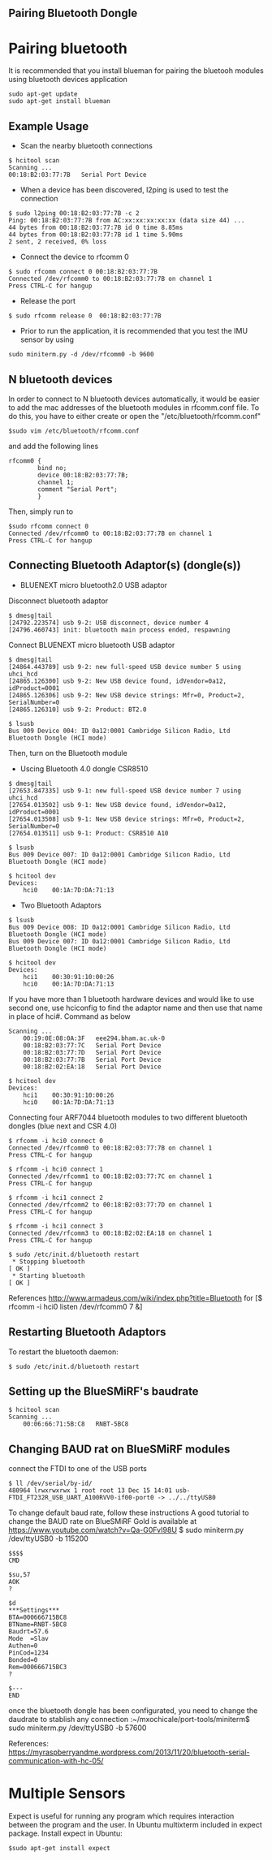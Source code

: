 
## Pairing Bluetooth Dongle


Pairing bluetooth 
============================
It is recommended that you install blueman for pairing the bluetooh modules
using bluetooth devices application

```
sudo apt-get update
sudo apt-get install blueman
```

Example Usage
--
* Scan the nearby bluetooth connections 

```
$ hcitool scan 
Scanning ...
00:18:B2:03:77:7B	Serial Port Device
```

* When a device has been discovered, l2ping is used to test the connection

```
$ sudo l2ping 00:18:B2:03:77:7B -c 2
Ping: 00:18:B2:03:77:7B from AC:xx:xx:xx:xx:xx (data size 44) ...
44 bytes from 00:18:B2:03:77:7B id 0 time 8.85ms
44 bytes from 00:18:B2:03:77:7B id 1 time 5.90ms
2 sent, 2 received, 0% loss
```

* Connect the device to rfcomm 0
```
$ sudo rfcomm connect 0 00:18:B2:03:77:7B
Connected /dev/rfcomm0 to 00:18:B2:03:77:7B on channel 1
Press CTRL-C for hangup
```

* Release the port
```
$ sudo rfcomm release 0  00:18:B2:03:77:7B
```


* Prior to run the application, it is recommended that you test the IMU sensor by using 
```
sudo miniterm.py -d /dev/rfcomm0 -b 9600
```


N bluetooth devices
--
In order to connect to N bluetooth devices automatically, 
it would be easier to add the mac addresses of the bluetooth modules in rfcomm.conf file.
To do this, you have to either create or open the "/etc/bluetooth/rfcomm.conf" 

```
$sudo vim /etc/bluetooth/rfcomm.conf
```
and add the following lines
```
rfcomm0 {
        bind no;
        device 00:18:B2:03:77:7B;
        channel 1;
        comment "Serial Port";
        }
```
Then, simply run to 
```
$sudo rfcomm connect 0
Connected /dev/rfcomm0 to 00:18:B2:03:77:7B on channel 1
Press CTRL-C for hangup

```


Connecting  Bluetooth Adaptor(s) (dongle(s))
--

* BLUENEXT micro bluetooth2.0 USB adaptor 

Disconnect bluetooth adaptor 

```
$ dmesg|tail
[24792.223574] usb 9-2: USB disconnect, device number 4
[24796.460743] init: bluetooth main process ended, respawning
```

Connect BLUENEXT micro bluetooth USB adaptor 


```
$ dmesg|tail
[24864.443789] usb 9-2: new full-speed USB device number 5 using uhci_hcd
[24865.126300] usb 9-2: New USB device found, idVendor=0a12, idProduct=0001
[24865.126306] usb 9-2: New USB device strings: Mfr=0, Product=2, SerialNumber=0
[24865.126310] usb 9-2: Product: BT2.0
```

```
$ lsusb
Bus 009 Device 004: ID 0a12:0001 Cambridge Silicon Radio, Ltd Bluetooth Dongle (HCI mode)
```


Then, turn on the Bluetooth module


* Uscing Bluetooth 4.0 dongle CSR8510


```
$ dmesg|tail
[27653.847335] usb 9-1: new full-speed USB device number 7 using uhci_hcd
[27654.013502] usb 9-1: New USB device found, idVendor=0a12, idProduct=0001
[27654.013508] usb 9-1: New USB device strings: Mfr=0, Product=2, SerialNumber=0
[27654.013511] usb 9-1: Product: CSR8510 A10
```

```
$ lsusb
Bus 009 Device 007: ID 0a12:0001 Cambridge Silicon Radio, Ltd Bluetooth Dongle (HCI mode)
```


```
$ hcitool dev
Devices:
	hci0	00:1A:7D:DA:71:13
```


* Two Bluetooth Adaptors

```
$ lsusb
Bus 009 Device 008: ID 0a12:0001 Cambridge Silicon Radio, Ltd Bluetooth Dongle (HCI mode)
Bus 009 Device 007: ID 0a12:0001 Cambridge Silicon Radio, Ltd Bluetooth Dongle (HCI mode)
```

```
$ hcitool dev
Devices:
	hci1	00:30:91:10:00:26
	hci0	00:1A:7D:DA:71:13
```


If you have more than 1 bluetooth hardware devices and would
like to use second one, use hciconfig to find the adaptor name and
then use that name in place of hci#. Command as below

```$ hcitool scan
Scanning ...
	00:19:0E:08:0A:3F	eee294.bham.ac.uk-0
	00:18:B2:03:77:7C	Serial Port Device
	00:18:B2:03:77:7D	Serial Port Device
	00:18:B2:03:77:7B	Serial Port Device
	00:18:B2:02:EA:18	Serial Port Device
```

```
$ hcitool dev
Devices:
	hci1	00:30:91:10:00:26
	hci0	00:1A:7D:DA:71:13
```


Connecting four ARF7044 bluetooth modules to two different bluetooth dongles (blue next and CSR 4.0)

```
$ rfcomm -i hci0 connect 0
Connected /dev/rfcomm0 to 00:18:B2:03:77:7B on channel 1
Press CTRL-C for hangup
```

```
$ rfcomm -i hci0 connect 1
Connected /dev/rfcomm1 to 00:18:B2:03:77:7C on channel 1
Press CTRL-C for hangup
```

```
$ rfcomm -i hci1 connect 2
Connected /dev/rfcomm2 to 00:18:B2:03:77:7D on channel 1
Press CTRL-C for hangup
```

```
$ rfcomm -i hci1 connect 3
Connected /dev/rfcomm3 to 00:18:B2:02:EA:18 on channel 1
Press CTRL-C for hangup
```


```
$ sudo /etc/init.d/bluetooth restart
 * Stopping bluetooth                                                                          [ OK ] 
 * Starting bluetooth                                                                          [ OK ] 
```

References
http://www.armadeus.com/wiki/index.php?title=Bluetooth
for [$ rfcomm -i hci0 listen /dev/rfcomm0 7 &]



Restarting Bluetooth Adaptors 
--

To restart the bluetooth daemon:
```
$ sudo /etc/init.d/bluetooth restart
```

Setting up the BlueSMiRF's baudrate
--

```
$ hcitool scan
Scanning ...
	00:06:66:71:5B:C8	RNBT-5BC8
```

Changing BAUD rat on BlueSMiRF modules
--

connect the FTDI to one of the USB ports
```
$ ll /dev/serial/by-id/
480964 lrwxrwxrwx 1 root root 13 Dec 15 14:01 usb-FTDI_FT232R_USB_UART_A100RVV0-if00-port0 -> ../../ttyUSB0
```

To change default baud rate, follow these instructions
A good tutorial to change the  BAUD rate on BlueSMiRF Gold is available at https://www.youtube.com/watch?v=Qa-G0FvI98U
$ sudo miniterm.py /dev/ttyUSB0 -b 115200

```
$$$$
CMD

$su,57
AOK
?

$d
***Settings***
BTA=000666715BC8
BTName=RNBT-5BC8
Baudrt=57.6
Mode  =Slav
Authen=0
PinCod=1234
Bonded=0
Rem=000666715BC3
?

$---
END
```

once the bluetooth dongle has been configurated, you need to change the daudrate to stablish any connection
:~/mxochicale/port-tools/miniterm$ sudo miniterm.py /dev/ttyUSB0 -b 57600





References:
https://myraspberryandme.wordpress.com/2013/11/20/bluetooth-serial-communication-with-hc-05/



Multiple Sensors
=====================

Expect is useful for running any program which requires interaction between the program and the user.
In Ubuntu multixterm included in expect package. Install expect in Ubuntu:

```
$sudo apt-get install expect
```









